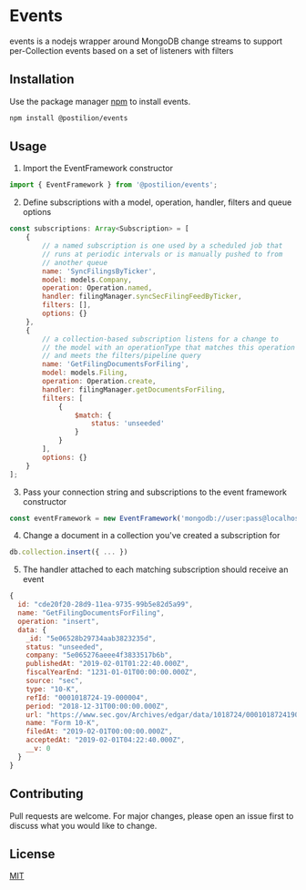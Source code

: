 # Events

events is a nodejs wrapper around MongoDB change streams to support per-Collection events based on a set of listeners with filters

## Installation

Use the package manager [npm](https://docs.npmjs.com/) to install events.

```bash
npm install @postilion/events
```

## Usage

1. Import the EventFramework constructor
```javascript
import { EventFramework } from '@postilion/events';
```

2. Define subscriptions with a model, operation, handler, filters and queue options
```javascript
const subscriptions: Array<Subscription> = [
    {
		// a named subscription is one used by a scheduled job that
		// runs at periodic intervals or is manually pushed to from
		// another queue
        name: 'SyncFilingsByTicker',
        model: models.Company,
        operation: Operation.named,
        handler: filingManager.syncSecFilingFeedByTicker,
        filters: [],
        options: {}
    },
    {
		// a collection-based subscription listens for a change to
		// the model with an operationType that matches this operation
		// and meets the filters/pipeline query
        name: 'GetFilingDocumentsForFiling',
        model: models.Filing,
        operation: Operation.create,
        handler: filingManager.getDocumentsForFiling,
        filters: [
            {
                $match: {
                    status: 'unseeded'
                }
            }
        ],
        options: {}
    }
];
```

3. Pass your connection string and subscriptions to the event framework constructor
```javascript
const eventFramework = new EventFramework('mongodb://user:pass@localhost/db', subscriptions);
```

4. Change a document in a collection you've created a subscription for
```javascript
db.collection.insert({ ... })
```

5. The handler attached to each matching subscription should receive an event
```javascript
{
  id: "cde20f20-28d9-11ea-9735-99b5e82d5a99",
  name: "GetFilingDocumentsForFiling",
  operation: "insert",
  data: {
    _id: "5e06528b29734aab3823235d",
    status: "unseeded",
    company: "5e065276aeee4f3833517b6b",
    publishedAt: "2019-02-01T01:22:40.000Z",
    fiscalYearEnd: "1231-01-01T00:00:00.000Z",
    source: "sec",
    type: "10-K",
    refId: "0001018724-19-000004",
    period: "2018-12-31T00:00:00.000Z",
    url: "https://www.sec.gov/Archives/edgar/data/1018724/000101872419000004/0001018724-19-000004-index.htm",
    name: "Form 10-K",
    filedAt: "2019-02-01T00:00:00.000Z",
    acceptedAt: "2019-02-01T04:22:40.000Z",
    __v: 0
  }
}
```

## Contributing
Pull requests are welcome. For major changes, please open an issue first to discuss what you would like to change.

## License
[MIT](https://choosealicense.com/licenses/mit/)